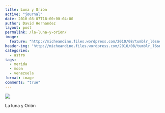 ```yaml
---
title: Luna y Orión
active: "journal"
date: 2010-08-07T18:00:00-04:00
author: David Hernandez
layout: post
permalink: /la-luna-y-orion/
image:
  feature: "http://micheandino.files.wordpress.com/2010/08/tumblr_l6snc6t0wt1qa1qgjo1_1280.png"
header-img: "http://micheandino.files.wordpress.com/2010/08/tumblr_l6snc6t0wt1qa1qgjo1_1280.png"
categories:
  - astro
tags:
  - merida
  - moon
  - venezuela
format: image
comments: "true"
---
```

<a href="http://micheandino.files.wordpress.com/2010/08/tumblr_l6snc6t0wt1qa1qgjo1_1280.png" class="popup"  title="La luna y Orión" data-caption="© 2010 by David Hernández">
<img src="http://micheandino.files.wordpress.com/2010/08/tumblr_l6snc6t0wt1qa1qgjo1_1280.png"></a>

La luna y Orión
